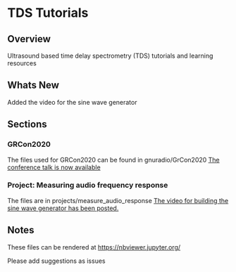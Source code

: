 # TDS Tutorials
## Overview
Ultrasound based time delay spectrometry (TDS) tutorials and learning resources

## Whats New
Added the video for the sine wave generator
 
## Sections
### GRCon2020
The files used for GRCon2020 can be found in gnuradio/GrCon2020
[The conference talk is now available](https://www.youtube.com/watch?v=T9RFY0Fbj1g)

### Project: Measuring audio frequency response
The files are in projects/measure_audio_response
[The video for building the sine wave generator has been posted.](https://www.youtube.com/watch?v=la4gtPPtFvI)

## Notes
These files can be rendered at https://nbviewer.jupyter.org/

Please add suggestions as issues
